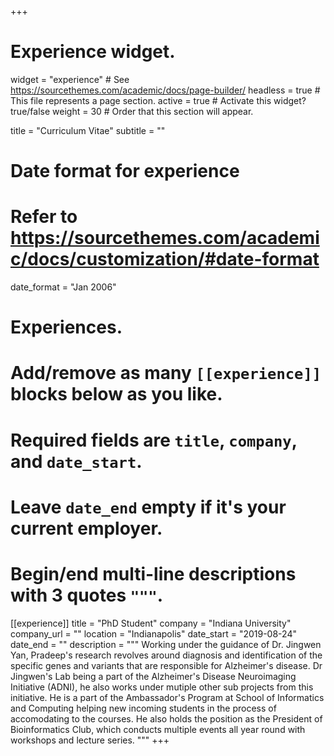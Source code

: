 +++
# Experience widget.
widget = "experience"  # See https://sourcethemes.com/academic/docs/page-builder/
headless = true  # This file represents a page section.
active = true  # Activate this widget? true/false
weight = 30  # Order that this section will appear.

title = "Curriculum Vitae"
subtitle = ""

# Date format for experience
#   Refer to https://sourcethemes.com/academic/docs/customization/#date-format
date_format = "Jan 2006"

# Experiences.
#   Add/remove as many `[[experience]]` blocks below as you like.
#   Required fields are `title`, `company`, and `date_start`.
#   Leave `date_end` empty if it's your current employer.
#   Begin/end multi-line descriptions with 3 quotes `"""`.
[[experience]]
  title = "PhD Student"
  company = "Indiana University"
  company_url = ""
  location = "Indianapolis"
  date_start = "2019-08-24"
  date_end = ""
  description = """
  Working under the guidance of Dr. Jingwen Yan, Pradeep's research revolves around diagnosis and identification of the specific genes and variants that are responsible for Alzheimer's disease. Dr Jingwen's Lab being a part of the Alzheimer's Disease Neuroimaging Initiative (ADNI), he also works under mutiple other sub projects from this initiative. He is a part of the Ambassador's Program at School of Informatics and Computing helping new incoming students in the process of accomodating to the courses. He also holds the position as the President of Bioinformatics Club, which conducts multiple events all year round with workshops and lecture series.
  """
+++
